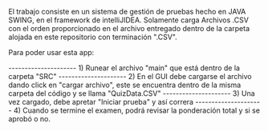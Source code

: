 El trabajo consiste en un sistema de gestión de pruebas hecho en JAVA SWING, en el framework de intelliJIDEA. 
Solamente carga Archivos .CSV con el orden proporcionado en el archivo entregado dentro de la carpeta alojada en este repositorio con terminación ".CSV".

Para poder usar esta app:

--------------------- 1) Runear el archivo "main" que está dentro de la carpeta "SRC"
--------------------- 2) En el GUI debe cargarse el archivo dando click en "cargar archivo", este se encuentra dentro de la misma carpeta del código y se llama "QuizData.CSV"
--------------------- 3) Una vez cargado, debe apretar "Iniciar prueba" y así correra 
--------------------- 4) Cuando se termine el examen, podrá revisar la ponderación total y si se aprobó o no.
